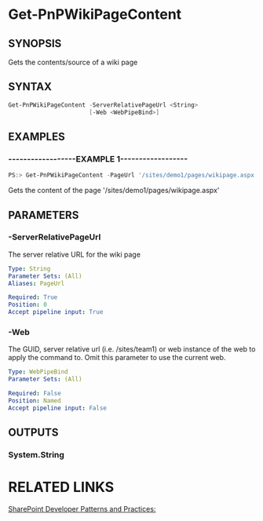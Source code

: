 # Get-PnPWikiPageContent

## SYNOPSIS
Gets the contents/source of a wiki page

## SYNTAX 

```powershell
Get-PnPWikiPageContent -ServerRelativePageUrl <String>
                       [-Web <WebPipeBind>]
```


## EXAMPLES

### ------------------EXAMPLE 1------------------
```powershell
PS:> Get-PnPWikiPageContent -PageUrl '/sites/demo1/pages/wikipage.aspx'
```

Gets the content of the page '/sites/demo1/pages/wikipage.aspx'

## PARAMETERS

### -ServerRelativePageUrl
The server relative URL for the wiki page

```yaml
Type: String
Parameter Sets: (All)
Aliases: PageUrl

Required: True
Position: 0
Accept pipeline input: True
```

### -Web
The GUID, server relative url (i.e. /sites/team1) or web instance of the web to apply the command to. Omit this parameter to use the current web.

```yaml
Type: WebPipeBind
Parameter Sets: (All)

Required: False
Position: Named
Accept pipeline input: False
```

## OUTPUTS

### System.String

# RELATED LINKS

[SharePoint Developer Patterns and Practices:](http://aka.ms/sppnp)